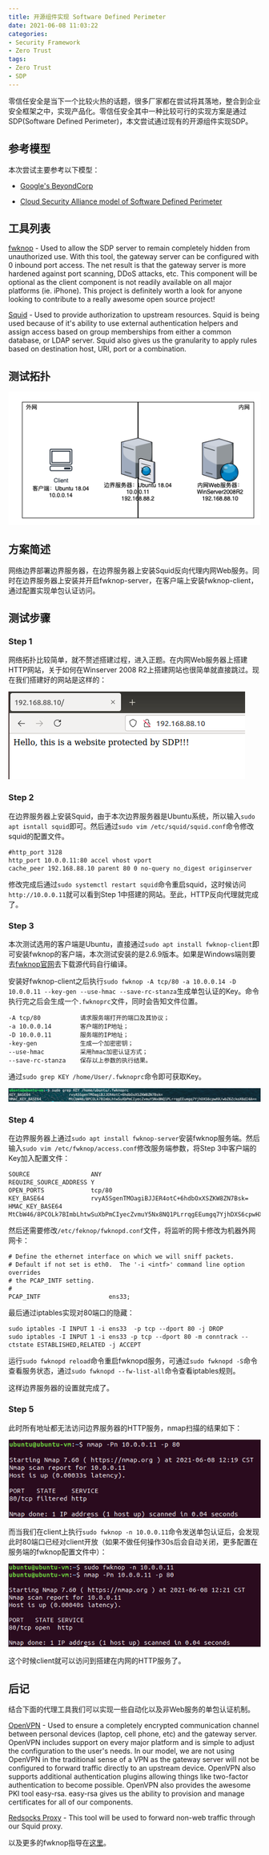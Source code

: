```yaml
---
title: 开源组件实现 Software Defined Perimeter
date: 2021-06-08 11:03:22
categories: 
- Security Framework
- Zero Trust
tags:
- Zero Trust
- SDP
---
```

零信任安全是当下一个比较火热的话题，很多厂家都在尝试将其落地，整合到企业安全框架之中，实现产品化。零信任安全其中一种比较可行的实现方案是通过SDP(Software Defined Perimeter)，本文尝试通过现有的开源组件实现SDP。

<!-- more -->

## 参考模型
本次尝试主要参考以下模型：

* [Google's BeyondCorp](https://www.beyondcorp.com)

* [Cloud Security Alliance model of Software Defined Perimeter](https://cloudsecurityalliance.org/group/software-defined-perimeter/#_overview)

## 工具列表
<a href="http://www.cipherdyne.org/">fwknop</a> - Used to allow the SDP server to remain completely hidden from unauthorized use.  With this tool, the gateway server can be configured with 0 inbound port access.  The net result is that the gateway server is more hardened against port scanning, DDoS attacks, etc.  This component will be optional as the client component is not readily available on all major platforms (ie. iPhone).  This project is definitely worth a look for anyone looking to contribute to a really awesome open source project!

<a href="http://www.squid-cache.org/">Squid</a> - Used to provide authorization to upstream resources.  Squid is being used because of it's ability to use external authentication helpers and assign access based on group memberships from either a common database, or LDAP server.  Squid also gives us the granularity to apply rules based on destination host, URI, port or a combination.

## 测试拓扑

![测试拓扑图](/img/SDP/SDP1.png)

## 方案简述

网络边界部署边界服务器，在边界服务器上安装Squid反向代理内网Web服务。同时在边界服务器上安装并开启fwknop-server，在客户端上安装fwknop-client，通过配置实现单包认证访问。

## 测试步骤

### Step 1

网络拓扑比较简单，就不赘述搭建过程，进入正题。在内网Web服务器上搭建HTTP网站，关于如何在Winserver 2008 R2上搭建网站也很简单就直接跳过。现在我们搭建好的网站是这样的：

![](/img/SDP/SDP2.png)

### Step 2

在边界服务器上安装Squid，由于本次边界服务器是Ubuntu系统，所以输入`sudo apt isntall squid`即可。然后通过`sudo vim /etc/squid/squid.conf`命令修改squid的配置文件。

```
#http_port 3128
http_port 10.0.0.11:80 accel vhost vport
cache_peer 192.168.88.10 parent 80 0 no-query no_digest originserver
```

修改完成后通过`sudo systemctl restart squid`命令重启squid，这时候访问`http://10.0.0.11`就可以看到Step 1中搭建的网站。至此，HTTP反向代理就完成了。

### Step 3

本次测试选用的客户端是Ubuntu，直接通过`sudo apt install fwknop-client`即可安装fwknop的客户端，本次测试安装的是2.6.9版本。如果是Windows端则要去[fwknop官网](http://www.cipherdyne.org/)去下载源代码自行编译。

安装好fwknop-client之后执行`sudo fwknop -A tcp/80 -a 10.0.0.14 -D 10.0.0.11 --key-gen --use-hmac --save-rc-stanza`生成单包认证的Key。命令执行完之后会生成一个`.fwknoprc`文件，同时会告知文件位置。

```
-A tcp/80           请求服务端打开的端口及其协议；
-a 10.0.0.14        客户端的IP地址；
-D 10.0.0.11        服务端的IP地址；
-key-gen            生成一个加密密钥；
--use-hmac          采用hmac加密认证方式；
--save-rc-stanza    保存以上参数的执行结果。
```

通过`sudo grep KEY /home/User/.fwknoprc`命令即可获取Key。

![](/img/SDP/SDP3.png)

### Step 4

在边界服务器上通过`sudo apt install fwknop-server`安装fwknop服务端。然后输入`sudo vim /etc/fwknop/access.conf`修改服务端参数，将Step 3中客户端的Key加入配置文件：

```
SOURCE                 ANY
REQUIRE_SOURCE_ADDRESS Y
OPEN_PORTS             tcp/80
KEY_BASE64             rvyA5SgenTMOagiBJJER4otC+6hdbOxXSZKW8ZN7Bsk=
HMAC_KEY_BASE64        MtCbW46/8PCOLk7BImbLhtwSuXbPmCIyecZvmuY5Nx8NQ1PLrrqgEEumgq7YjhDXS6cpwHX/wbZ6ZckoX6dI4A==
```

然后还需要修改`/etc/feknop/fwknopd.conf`文件，将监听的网卡修改为机器外网网卡：

```
# Define the ethernet interface on which we will sniff packets.
# Default if not set is eth0.  The '-i <intf>' command line option overrides
# the PCAP_INTF setting.
#
PCAP_INTF                   ens33;
```

最后通过iptables实现对80端口的隐藏：

```
sudo iptables -I INPUT 1 -i ens33  -p tcp --dport 80 -j DROP
sudo iptables -I INPUT 1 -i ens33 -p tcp --dport 80 -m conntrack --ctstate ESTABLISHED,RELATED -j ACCEPT
```

运行`sudo fwknopd reload`命令重启fwknopd服务，可通过`sudo fwknopd -S`命令查看服务状态，通过`sudo fwknopd --fw-list-all`命令查看iptables规则。

这样边界服务器的设置就完成了。

### Step 5

此时所有地址都无法访问边界服务器的HTTP服务，nmap扫描的结果如下：

![](/img/SDP/SDP4.png)

而当我们在client上执行`sudo fwknop -n 10.0.0.11`命令发送单包认证后，会发现此时80端口已经对client开放（如果不做任何操作30s后会自动关闭，更多配置在服务端的fwknop配置文件中）：

![](/img/SDP/SDP5.png)

这个时候client就可以访问到搭建在内网的HTTP服务了。

## 后记

结合下面的代理工具我们可以实现一些自动化以及非Web服务的单包认证机制。

<a href="https://openvpn.net/index.php/open-source.html">OpenVPN</a> - Used to ensure a completely encrypted communication channel between personal devices (laptop, cell phone, etc) and the gateway server.  OpenVPN includes support on every major platform and is simple to adjust the configuration to the user's needs.  In our model, we are not using OpenVPN in the traditional sense of a VPN as the gateway server will not be configured to forward traffic directly to an upstream device.  OpenVPN also supports additional authentication plugins allowing things like two-factor authentication to become possible. OpenVPN also provides the awesome PKI tool easy-rsa. easy-rsa gives us the ability to provision and manage certificates for all of our components.

<a href="https://github.com/darkk/redsocks">Redsocks Proxy</a> - This tool will be used to forward non-web traffic through our Squid proxy.

以及更多的fwknop指导在[这里](http://www.cipherdyne.org/fwknop/docs/fwknop-tutorial.html)。